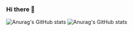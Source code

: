 ### Hi there 👋

![Anurag's GitHub stats](https://github-readme-stats.vercel.app/api?username=liu-jiangyuan&count_private=true&show_icons=true&theme=radical)
![Anurag's GitHub stats](https://github-readme-stats.vercel.app/api?username=liu-jiangyuan&count_private=true&show_icons=true&theme=dracula)
